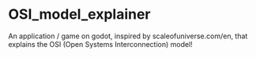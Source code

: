 # OSI_model_explainer
An application / game on godot, inspired by scaleofuniverse.com/en, that explains the OSI (Open Systems Interconnection) model!
